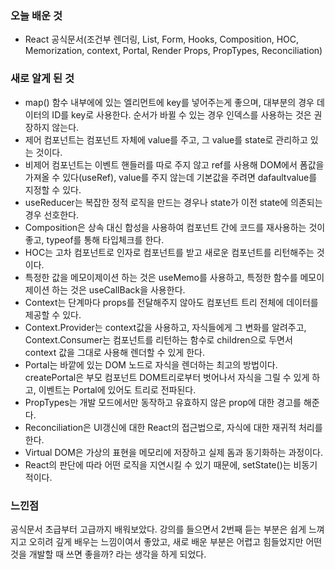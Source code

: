 ### 오늘 배운 것
- React 공식문서(조건부 렌더링, List, Form, Hooks, Composition, HOC, Memorization, context, Portal, Render Props, PropTypes, Reconciliation)

### 새로 알게 된 것
- map() 함수 내부에에 있는 엘리먼트에 key를 넣어주는게 좋으며, 대부분의 경우 데이터의 ID를 key로 사용한다. 순서가 바뀔 수 있는 경우 인덱스를 사용하는 것은 권장하지 않는다.
- 제어 컴포넌트는 컴포넌트 자체에 value를 주고, 그 value를 state로 관리하고 있는 것이다.
- 비제어 컴포넌트는 이벤트 핸들러를 따로 주지 않고 ref를 사용해 DOM에서 폼값을 가져올 수 있다(useRef), value를 주지 않는데 기본값을 주려면
dafaultvalue를 지정할 수 있다.
- useReducer는 복잡한 정적 로직을 만드는 경우나 state가 이전 state에 의존되는 경우 선호한다.
- Composition은 상속 대신 합성을 사용하여 컴포넌트 간에 코드를 재사용하는 것이 좋고, typeof를 통해 타입체크를 한다.
- HOC는 고차 컴포넌트로 인자로 컴포넌트를 받고 새로운 컴포넌트를 리턴해주는 것이다.
- 특정한 값을 메모이제이션 하는 것은 useMemo를 사용하고, 특정한 함수를 메모이제이션 하는 것은 useCallBack을 사용한다.
- Context는 단계마다 props를 전달해주지 않아도 컴포넌트 트리 전체에 데이터를 제공할 수 있다.
- Context.Provider는 context값을 사용하고, 자식들에게 그 변화를 알려주고, Context.Consumer는 컴포넌트를 리턴하는 함수로 children으로 두면서 context
값을 그대로 사용해 렌더할 수 있게 한다.
- Portal는 바깥에 있는 DOM 노드로 자식을 렌더하는 최고의 방법이다. createPortal은 부모 컴포넌트 DOM트리로부터 벗어나서 자식을 그릴 수 있게
하고, 이벤트는 Portal에 있어도 트리로 전파된다.
- PropTypes는 개발 모드에서만 동작하고 유효하지 않은 prop에 대한 경고를 해준다.
- Reconciliation은 UI갱신에 대한 React의 접근법으로, 자식에 대한 재귀적 처리를 한다.
- Virtual DOM은 가상의 표현을 메모리에 저장하고 실제 돔과 동기화하는 과정이다.
- React의 판단에 따라 어떤 로직을 지연시킬 수 있기 때문에, setState()는 비동기적이다.

### 느낀점
공식문서 초급부터 고급까지 배워보았다. 강의를 들으면서 2번째 듣는 부분은 쉽게 느껴지고 오히려 깊게 배우는 느낌이여서 좋았고, 
새로 배운 부분은 어렵고 힘들었지만 어떤 것을 개발할 때 쓰면 좋을까? 라는 생각을 하게 되었다.
